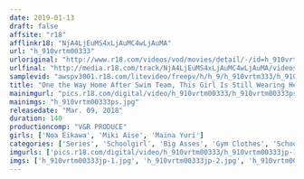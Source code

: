 ```yaml
---
date: 2019-01-13
draft: false
affsite: "r18"
afflinkr18: "NjA4LjEuMS4xLjAuMC4wLjAuMA"
url: "h_910vrtm00333"
urloriginal: "http://www.r18.com/videos/vod/movies/detail/-/id=h_910vrtm00333"
urlfinal: "http://media.r18.com/track/NjA4LjEuMS4xLjAuMC4wLjAuMA/videos/vod/movies/detail/-/id=h_910vrtm00333"
samplevid: "awspv3001.r18.com/litevideo/freepv/h/h_9/h_910vrtm333/h_910vrtm333_dmb_w.mp4"
title: "One the Way Home After Swim Team, This Girl Is Still Wearing Her Bloomers Under Her School Uniform! When She Gets Home, Daddy Gets Hot And Horny For Her Navy Covered Ass And Slips Her Some Aphrodisiacs To Get Her Hot And Sweaty! When He Unexpectedly Slips His Cock In, The Feeling Is So Amazing That He Bangs Her Over And Over Again To Orgasmic Pleasure! 4"
mainimgurl: "pics.r18.com/digital/video/h_910vrtm00333/h_910vrtm00333ps.jpg"
mainimgs: "h_910vrtm00333ps.jpg"
releasedate: "Mar. 09, 2018"
duration: 140
productioncomp: "V&R PRODUCE"
girls: ['Noa Eikawa', 'Miki Aise', 'Maina Yuri']
categories: ['Series', 'Schoolgirl', 'Big Asses', 'Gym Clothes', 'School Uniform', 'Relatives', 'Variety', 'Substance Use', 'Hi-Def']
imgurls: ['pics.r18.com/digital/video/h_910vrtm00333/h_910vrtm00333jp-1.jpg', 'pics.r18.com/digital/video/h_910vrtm00333/h_910vrtm00333jp-2.jpg', 'pics.r18.com/digital/video/h_910vrtm00333/h_910vrtm00333jp-3.jpg', 'pics.r18.com/digital/video/h_910vrtm00333/h_910vrtm00333jp-4.jpg', 'pics.r18.com/digital/video/h_910vrtm00333/h_910vrtm00333jp-5.jpg', 'pics.r18.com/digital/video/h_910vrtm00333/h_910vrtm00333jp-6.jpg', 'pics.r18.com/digital/video/h_910vrtm00333/h_910vrtm00333jp-7.jpg', 'pics.r18.com/digital/video/h_910vrtm00333/h_910vrtm00333jp-8.jpg', 'pics.r18.com/digital/video/h_910vrtm00333/h_910vrtm00333jp-9.jpg', 'pics.r18.com/digital/video/h_910vrtm00333/h_910vrtm00333jp-10.jpg', 'pics.r18.com/digital/video/h_910vrtm00333/h_910vrtm00333jp-11.jpg', 'pics.r18.com/digital/video/h_910vrtm00333/h_910vrtm00333jp-12.jpg', 'pics.r18.com/digital/video/h_910vrtm00333/h_910vrtm00333jp-13.jpg', 'pics.r18.com/digital/video/h_910vrtm00333/h_910vrtm00333jp-14.jpg', 'pics.r18.com/digital/video/h_910vrtm00333/h_910vrtm00333jp-15.jpg', 'pics.r18.com/digital/video/h_910vrtm00333/h_910vrtm00333jp-16.jpg', 'pics.r18.com/digital/video/h_910vrtm00333/h_910vrtm00333jp-17.jpg', 'pics.r18.com/digital/video/h_910vrtm00333/h_910vrtm00333jp-18.jpg', 'pics.r18.com/digital/video/h_910vrtm00333/h_910vrtm00333jp-19.jpg', 'pics.r18.com/digital/video/h_910vrtm00333/h_910vrtm00333jp-20.jpg']
imgs: ['h_910vrtm00333jp-1.jpg', 'h_910vrtm00333jp-2.jpg', 'h_910vrtm00333jp-3.jpg', 'h_910vrtm00333jp-4.jpg', 'h_910vrtm00333jp-5.jpg', 'h_910vrtm00333jp-6.jpg', 'h_910vrtm00333jp-7.jpg', 'h_910vrtm00333jp-8.jpg', 'h_910vrtm00333jp-9.jpg', 'h_910vrtm00333jp-10.jpg', 'h_910vrtm00333jp-11.jpg', 'h_910vrtm00333jp-12.jpg', 'h_910vrtm00333jp-13.jpg', 'h_910vrtm00333jp-14.jpg', 'h_910vrtm00333jp-15.jpg', 'h_910vrtm00333jp-16.jpg', 'h_910vrtm00333jp-17.jpg', 'h_910vrtm00333jp-18.jpg', 'h_910vrtm00333jp-19.jpg', 'h_910vrtm00333jp-20.jpg']
---
```

